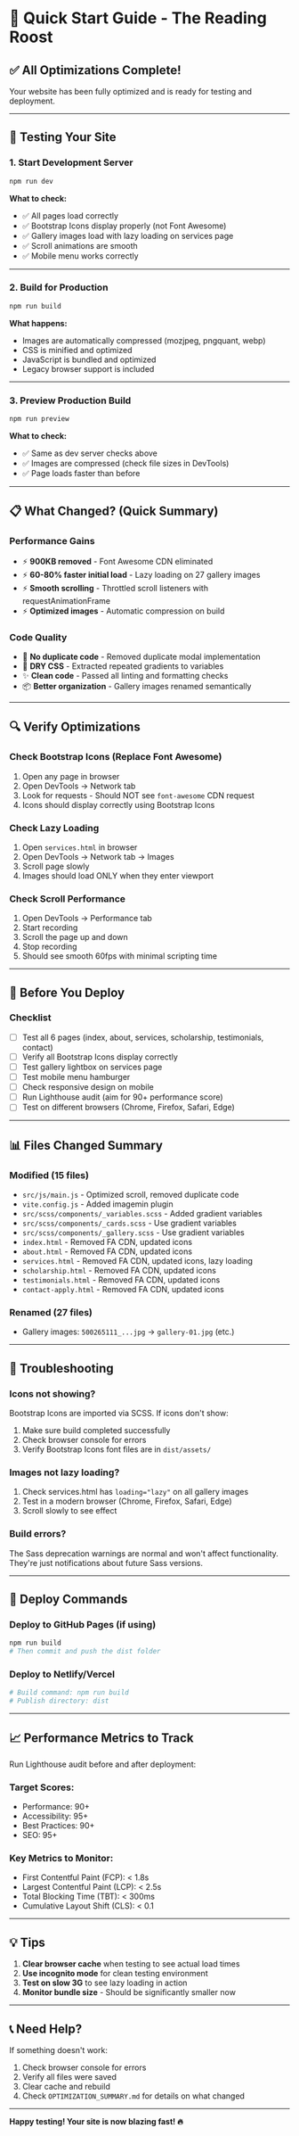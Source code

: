 # 🚀 Quick Start Guide - The Reading Roost

## ✅ All Optimizations Complete!

Your website has been fully optimized and is ready for testing and deployment.

---

## 🧪 Testing Your Site

### **1. Start Development Server**
```bash
npm run dev
```
**What to check:**
- ✅ All pages load correctly
- ✅ Bootstrap Icons display properly (not Font Awesome)
- ✅ Gallery images load with lazy loading on services page
- ✅ Scroll animations are smooth
- ✅ Mobile menu works correctly

---

### **2. Build for Production**
```bash
npm run build
```
**What happens:**
- Images are automatically compressed (mozjpeg, pngquant, webp)
- CSS is minified and optimized
- JavaScript is bundled and optimized
- Legacy browser support is included

---

### **3. Preview Production Build**
```bash
npm run preview
```
**What to check:**
- ✅ Same as dev server checks above
- ✅ Images are compressed (check file sizes in DevTools)
- ✅ Page loads faster than before

---

## 📋 What Changed? (Quick Summary)

### **Performance Gains**
- ⚡ **900KB removed** - Font Awesome CDN eliminated
- ⚡ **60-80% faster initial load** - Lazy loading on 27 gallery images
- ⚡ **Smooth scrolling** - Throttled scroll listeners with requestAnimationFrame
- ⚡ **Optimized images** - Automatic compression on build

### **Code Quality**
- 🧹 **No duplicate code** - Removed duplicate modal implementation
- 🎨 **DRY CSS** - Extracted repeated gradients to variables
- ✨ **Clean code** - Passed all linting and formatting checks
- 📦 **Better organization** - Gallery images renamed semantically

---

## 🔍 Verify Optimizations

### **Check Bootstrap Icons (Replace Font Awesome)**
1. Open any page in browser
2. Open DevTools → Network tab
3. Look for requests - Should NOT see `font-awesome` CDN request
4. Icons should display correctly using Bootstrap Icons

### **Check Lazy Loading**
1. Open `services.html` in browser
2. Open DevTools → Network tab → Images
3. Scroll page slowly
4. Images should load ONLY when they enter viewport

### **Check Scroll Performance**
1. Open DevTools → Performance tab
2. Start recording
3. Scroll the page up and down
4. Stop recording
5. Should see smooth 60fps with minimal scripting time

---

## 🎯 Before You Deploy

### **Checklist**
- [ ] Test all 6 pages (index, about, services, scholarship, testimonials, contact)
- [ ] Verify all Bootstrap Icons display correctly
- [ ] Test gallery lightbox on services page
- [ ] Test mobile menu hamburger
- [ ] Check responsive design on mobile
- [ ] Run Lighthouse audit (aim for 90+ performance score)
- [ ] Test on different browsers (Chrome, Firefox, Safari, Edge)

---

## 📊 Files Changed Summary

### **Modified (15 files)**
- `src/js/main.js` - Optimized scroll, removed duplicate code
- `vite.config.js` - Added imagemin plugin
- `src/scss/components/_variables.scss` - Added gradient variables
- `src/scss/components/_cards.scss` - Use gradient variables
- `src/scss/components/_gallery.scss` - Use gradient variables
- `index.html` - Removed FA CDN, updated icons
- `about.html` - Removed FA CDN, updated icons
- `services.html` - Removed FA CDN, updated icons, lazy loading
- `scholarship.html` - Removed FA CDN, updated icons
- `testimonials.html` - Removed FA CDN, updated icons
- `contact-apply.html` - Removed FA CDN, updated icons

### **Renamed (27 files)**
- Gallery images: `500265111_...jpg` → `gallery-01.jpg` (etc.)

---

## 🐛 Troubleshooting

### **Icons not showing?**
Bootstrap Icons are imported via SCSS. If icons don't show:
1. Make sure build completed successfully
2. Check browser console for errors
3. Verify Bootstrap Icons font files are in `dist/assets/`

### **Images not lazy loading?**
1. Check services.html has `loading="lazy"` on all gallery images
2. Test in a modern browser (Chrome, Firefox, Safari, Edge)
3. Scroll slowly to see effect

### **Build errors?**
The Sass deprecation warnings are normal and won't affect functionality. They're just notifications about future Sass versions.

---

## 🚀 Deploy Commands

### **Deploy to GitHub Pages (if using)**
```bash
npm run build
# Then commit and push the dist folder
```

### **Deploy to Netlify/Vercel**
```bash
# Build command: npm run build
# Publish directory: dist
```

---

## 📈 Performance Metrics to Track

Run Lighthouse audit before and after deployment:

### **Target Scores:**
- Performance: 90+
- Accessibility: 95+
- Best Practices: 90+
- SEO: 95+

### **Key Metrics to Monitor:**
- First Contentful Paint (FCP): < 1.8s
- Largest Contentful Paint (LCP): < 2.5s
- Total Blocking Time (TBT): < 300ms
- Cumulative Layout Shift (CLS): < 0.1

---

## 💡 Tips

1. **Clear browser cache** when testing to see actual load times
2. **Use incognito mode** for clean testing environment
3. **Test on slow 3G** to see lazy loading in action
4. **Monitor bundle size** - Should be significantly smaller now

---

## 📞 Need Help?

If something doesn't work:
1. Check browser console for errors
2. Verify all files were saved
3. Clear cache and rebuild
4. Check `OPTIMIZATION_SUMMARY.md` for details on what changed

---

**Happy testing! Your site is now blazing fast! 🔥**

